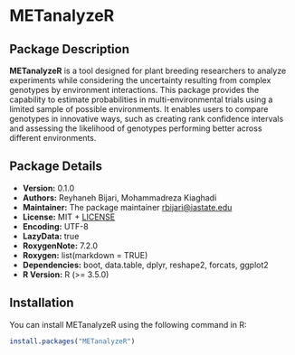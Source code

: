 # METanalyzeR

## Package Description

**METanalyzeR** is a tool designed for plant breeding researchers to analyze experiments while considering the uncertainty resulting from complex genotypes by environment interactions. This package provides the capability to estimate probabilities in multi-environmental trials using a limited sample of possible environments. It enables users to compare genotypes in innovative ways, such as creating rank confidence intervals and assessing the likelihood of genotypes performing better across different environments.

## Package Details

- **Version:** 0.1.0
- **Authors:** Reyhaneh Bijari, Mohammadreza Kiaghadi
- **Maintainer:** The package maintainer <rbijari@iastate.edu>
- **License:** MIT + [LICENSE](LICENSE)
- **Encoding:** UTF-8
- **LazyData:** true
- **RoxygenNote:** 7.2.0
- **Roxygen:** list(markdown = TRUE)
- **Dependencies:** boot, data.table, dplyr, reshape2, forcats, ggplot2
- **R Version:** R (>= 3.5.0)

## Installation

You can install METanalyzeR using the following command in R:

```R
install.packages("METanalyzeR")
